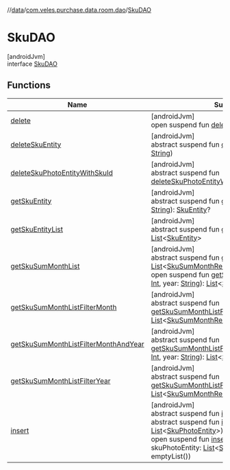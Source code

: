 //[data](../../../index.md)/[com.veles.purchase.data.room.dao](../index.md)/[SkuDAO](index.md)

# SkuDAO

[androidJvm]\
interface [SkuDAO](index.md)

## Functions

| Name | Summary |
|---|---|
| [delete](delete.md) | [androidJvm]<br>open suspend fun [delete](delete.md)(skuId: [String](https://kotlinlang.org/api/latest/jvm/stdlib/kotlin/-string/index.html)) |
| [deleteSkuEntity](delete-sku-entity.md) | [androidJvm]<br>abstract suspend fun [deleteSkuEntity](delete-sku-entity.md)(skuId: [String](https://kotlinlang.org/api/latest/jvm/stdlib/kotlin/-string/index.html)) |
| [deleteSkuPhotoEntityWithSkuId](delete-sku-photo-entity-with-sku-id.md) | [androidJvm]<br>abstract suspend fun [deleteSkuPhotoEntityWithSkuId](delete-sku-photo-entity-with-sku-id.md)(skuId: [String](https://kotlinlang.org/api/latest/jvm/stdlib/kotlin/-string/index.html)) |
| [getSkuEntity](get-sku-entity.md) | [androidJvm]<br>abstract suspend fun [getSkuEntity](get-sku-entity.md)(skuId: [String](https://kotlinlang.org/api/latest/jvm/stdlib/kotlin/-string/index.html)): [SkuEntity](../../com.veles.purchase.data.room.table/-sku-entity/index.md)? |
| [getSkuEntityList](get-sku-entity-list.md) | [androidJvm]<br>abstract suspend fun [getSkuEntityList](get-sku-entity-list.md)(): [List](https://kotlinlang.org/api/latest/jvm/stdlib/kotlin.collections/-list/index.html)&lt;[SkuEntity](../../com.veles.purchase.data.room.table/-sku-entity/index.md)&gt; |
| [getSkuSumMonthList](get-sku-sum-month-list.md) | [androidJvm]<br>abstract suspend fun [getSkuSumMonthList](get-sku-sum-month-list.md)(): [List](https://kotlinlang.org/api/latest/jvm/stdlib/kotlin.collections/-list/index.html)&lt;[SkuSumMonthRelations](../../com.veles.purchase.data.room.table/-sku-sum-month-relations/index.md)&gt;<br>open suspend fun [getSkuSumMonthList](get-sku-sum-month-list.md)(month: [Int](https://kotlinlang.org/api/latest/jvm/stdlib/kotlin/-int/index.html), year: [String](https://kotlinlang.org/api/latest/jvm/stdlib/kotlin/-string/index.html)): [List](https://kotlinlang.org/api/latest/jvm/stdlib/kotlin.collections/-list/index.html)&lt;[SkuSumMonthRelations](../../com.veles.purchase.data.room.table/-sku-sum-month-relations/index.md)&gt; |
| [getSkuSumMonthListFilterMonth](get-sku-sum-month-list-filter-month.md) | [androidJvm]<br>abstract suspend fun [getSkuSumMonthListFilterMonth](get-sku-sum-month-list-filter-month.md)(month: [Int](https://kotlinlang.org/api/latest/jvm/stdlib/kotlin/-int/index.html)): [List](https://kotlinlang.org/api/latest/jvm/stdlib/kotlin.collections/-list/index.html)&lt;[SkuSumMonthRelations](../../com.veles.purchase.data.room.table/-sku-sum-month-relations/index.md)&gt; |
| [getSkuSumMonthListFilterMonthAndYear](get-sku-sum-month-list-filter-month-and-year.md) | [androidJvm]<br>abstract suspend fun [getSkuSumMonthListFilterMonthAndYear](get-sku-sum-month-list-filter-month-and-year.md)(month: [Int](https://kotlinlang.org/api/latest/jvm/stdlib/kotlin/-int/index.html), year: [String](https://kotlinlang.org/api/latest/jvm/stdlib/kotlin/-string/index.html)): [List](https://kotlinlang.org/api/latest/jvm/stdlib/kotlin.collections/-list/index.html)&lt;[SkuSumMonthRelations](../../com.veles.purchase.data.room.table/-sku-sum-month-relations/index.md)&gt; |
| [getSkuSumMonthListFilterYear](get-sku-sum-month-list-filter-year.md) | [androidJvm]<br>abstract suspend fun [getSkuSumMonthListFilterYear](get-sku-sum-month-list-filter-year.md)(year: [String](https://kotlinlang.org/api/latest/jvm/stdlib/kotlin/-string/index.html)): [List](https://kotlinlang.org/api/latest/jvm/stdlib/kotlin.collections/-list/index.html)&lt;[SkuSumMonthRelations](../../com.veles.purchase.data.room.table/-sku-sum-month-relations/index.md)&gt; |
| [insert](insert.md) | [androidJvm]<br>abstract suspend fun [insert](insert.md)(entity: [SkuEntity](../../com.veles.purchase.data.room.table/-sku-entity/index.md))<br>abstract suspend fun [insert](insert.md)(entity: [List](https://kotlinlang.org/api/latest/jvm/stdlib/kotlin.collections/-list/index.html)&lt;[SkuPhotoEntity](../../com.veles.purchase.data.room.table/-sku-photo-entity/index.md)&gt;)<br>open suspend fun [insert](insert.md)(skuEntity: [SkuEntity](../../com.veles.purchase.data.room.table/-sku-entity/index.md), skuPhotoEntity: [List](https://kotlinlang.org/api/latest/jvm/stdlib/kotlin.collections/-list/index.html)&lt;[SkuPhotoEntity](../../com.veles.purchase.data.room.table/-sku-photo-entity/index.md)&gt; = emptyList()) |
